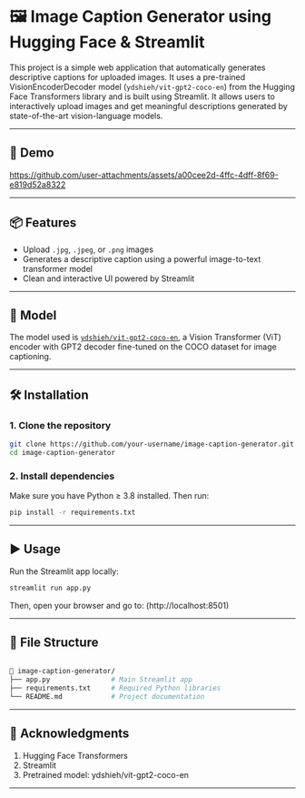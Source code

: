 # 🖼️ Image Caption Generator using Hugging Face & Streamlit

This project is a simple web application that automatically generates descriptive captions for uploaded images. It uses a pre-trained VisionEncoderDecoder model (`ydshieh/vit-gpt2-coco-en`) from the Hugging Face Transformers library and is built using Streamlit.  It allows users to interactively upload images and get meaningful descriptions generated by state-of-the-art vision-language models. 


---

## 🚀 Demo

https://github.com/user-attachments/assets/a00cee2d-4ffc-4dff-8f69-e819d52a8322

---

## 📦 Features

- Upload `.jpg`, `.jpeg`, or `.png` images  
- Generates a descriptive caption using a powerful image-to-text transformer model  
- Clean and interactive UI powered by Streamlit

---

## 🧠 Model

The model used is [`ydshieh/vit-gpt2-coco-en`](https://huggingface.co/ydshieh/vit-gpt2-coco-en), a Vision Transformer (ViT) encoder with GPT2 decoder fine-tuned on the COCO dataset for image captioning.

---

## 🛠️ Installation

### 1. Clone the repository

```bash
git clone https://github.com/your-username/image-caption-generator.git
cd image-caption-generator
```

### 2. Install dependencies

Make sure you have Python ≥ 3.8 installed. Then run:

```bash
pip install -r requirements.txt
```

--- 

## ▶️ Usage

Run the Streamlit app locally:

```bash
streamlit run app.py
```
Then, open your browser and go to: (http://localhost:8501)

---

## 📂 File Structure

```bash

📁 image-caption-generator/
├── app.py               # Main Streamlit app
├── requirements.txt     # Required Python libraries
└── README.md            # Project documentation
```

---

## 🙌 Acknowledgments

1. Hugging Face Transformers
2. Streamlit
3. Pretrained model: ydshieh/vit-gpt2-coco-en

---
